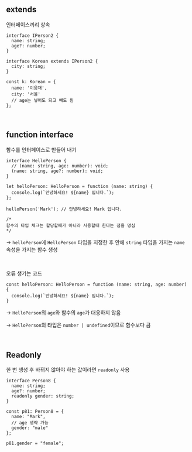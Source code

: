 ## extends

인터페이스끼리 상속

```tsx
interface IPerson2 {
  name: string;
  age?: number;
}

interface Korean extends IPerson2 {
  city: string;
}

const k: Korean = {
  name: '이웅재',
  city: '서울'
  // age는 넣어도 되고 빼도 됨
};
```

<br/>

## function interface

함수를 인터페이스로 만들어 내기

```tsx
interface HelloPerson {
  // (name: string, age: number): void;
  (name: string, age?: number): void;
}

let helloPerson: HelloPerson = function (name: string) {
  console.log(`안녕하세요! ${name} 입니다.`);
};

helloPerson('Mark'); // 안녕하세요! Mark 입니다.

/*
함수의 타입 체크는 할당할때가 아니라 사용할때 한다는 점을 명심
*/
```

→ `helloPerson`에 `HelloPerson` 타입을 지정한 후 안에 `string` 타입을 가지는 `name` 속성을 가지는 함수 생성

<br/>

오류 생기는 코드

```tsx
const helloPerson: HelloPerson = function (name: string, age: number) {
  console.log(`안녕하세요! ${name} 입니다.`);
}
```

→ `HelloPerson`의 `age`와 함수의 `age`가 대응하지 않음

→ `HelloPerson`의 타입은 `number | undefined`이므로 함수보다 큼

<br/>

## Readonly

한 번 생성 후 바뀌지 않아야 하는 값이라면 `readonly` 사용

```tsx
interface Person8 {
  name: string;
  age?: number;
  readonly gender: string;
}

const p81: Person8 = {
  name: "Mark",
  // age 생략 가능
  gender: "male"
};

p81.gender = "female";
```